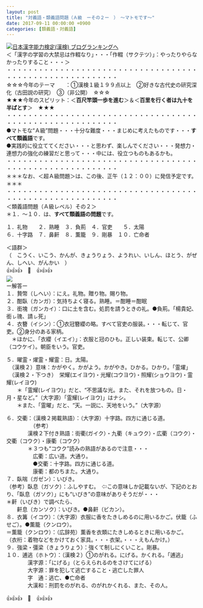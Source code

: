 ```yaml
---
layout: post
title: "対義語・類義語問題（Ａ級　ーその２ー　）　～マトモです～"
date: 2017-09-11 00:00:00 +0900
categories: [類義語・対義語]
---
```


[![](/syuusyuu9701/assets/images/対義語・類義語問題（ａ級-ーその２ー-）-～マトモです～-br_c_3028_1.gif)](http://blog.with2.net/link.php?1659096:3028 "日本漢字能力検定(漢検) ブログランキングへ")[日本漢字能力検定(漢検) ブログランキングへ](http://blog.with2.net/link.php?1659096:3028)  
＜「漢字の学習の大禁忌は作輟なり」・・・「作輟（サクテツ）」：やったりやらなかったりすること・・・＞  
・・・・・・・・・・・・・・・・・・・・・・・・・・・・・・・・・・・・・・・・・・・・・・・・・・・・・・・・・  
☆☆☆今年のテーマ　　：①漢検１級１９９点以上　②好きな古代史の研究深化（古田説の研究）　③（非公開）　☆☆☆　　  
★★★今年のスピリット：＜**百尺竿頭一歩を進む**＞＆＜**百里を行く者は九十を半ばとす**＞　★★★  
・・・・・・・・・・・・・・・・・・・・・・・・・・・・・・・・・・・・・・・・・・・・・・・・・・・・・・・・・  
●マトモな“Ａ級”問題・・・十分な難度・・・まじめに考えたものです・・・**すべて類義語**です。  
●実践的に役立ててください・・・と思わず、楽しんでください・・・発想力・連想力の強化の練習だと思って・・・中には、役立つものもあるかも。  
・・・・・・・・・・・・・・・・・・・・・・・・・・・・・・・・・・・・・・・・・・・・・・・・・・・・・・・・・  
＊＊＊なお、＜超Ａ級問題＞は、この後、正午（１２：００）に発信予定です。＊＊＊  
・・・・・・・・・・・・・・・・・・・・・・・・・・・・・・・・・・・・・・・・・・・・・・・・・・・・・・・・・  
＜類義語問題（Ａ級レベル）その２＞  
＊１．～１０．は、**すべて類義語の問題**です。  
  
１．礼物　　２．熟睡　３．負荊　４．官吏　　５．太陽　  
６．十字路　７．鼻鼾　８．薫籠　９．剛暴　１０．亡命者  
  
＜語群＞  
（　こうく、いこう、かんが、きょうりょう、ようれい、いしん、ほとう、がぜん、しへい、がんかい　）  
👍👍👍　🐔　👍👍👍  
![](/syuusyuu9701/assets/images/対義語・類義語問題（ａ級-ーその２ー-）-～マトモです～-0a0a2ef8cb407f0c880bed440a25da11.png)  
ー解答ー  
１．贄幣（しへい）：にえ。礼物。贈り物。賜り物。  
２．酣臥（カンガ）：気持ちよく寝る。熟睡。＝酣睡＝酣眠  
３．銜塊（ガンカイ）：口に土を含む。処罰を請うときの礼。●負荊。「楊貴妃、銜ㇾ瑰、請ㇾ死」  
４．衣簪（イシン）：①衣冠簪纓の略。すべて官吏の服装。・・・転じて、官吏。②身分のある家柄。  
　＊ほかに、「衣纓（イエイ）」：衣服と冠のひも。正しい装束。転じて、公卿（コウケイ）。朝臣をいう。官吏。  
  
５．曜霊・燿霊・耀霊：日。太陽。  
　（漢検２）意味：かがやく。かがよう。かがやき。ひかる。ひかり。「霊燿」  
　（漢検２・下つき）　栄耀(エイヨウ)・光耀(コウヨウ)・照耀(ショウヨウ)・霊耀(レイヨウ)  
　　＊「霊耀(レイヨウ)」だと、“不思議な光。また、それを放つもの。日・月・星など。”（大字源）「霊耀(レイヨウ)」はナシ。  
　　＊また、「霊曜」だと、“天。一説に、天地をいう。”（大字源）  
  
６．交衢：（漢検２掲載熟語）：（大字源）十字路。四方に通じる道。  
　　　　　（参考）  
　　　　漢検２下付き熟語：街衢(ガイク）・九衢（キュウク）・広衢（コウク）・交衢（コウク）・康衢（コウク）  
　　　　＊３つも“コウク”読みの熟語があるので注意・・・  
　　　　　広衢：広い道。大通り。  
　　　　　●交衢：十字路。四方に通じる道。  
　　　　　康衢：都のちまた。大通り。  
７．臥喘（ガゼン）：いびき。  
（参考）臥息（ガソク）：ふしやすむ。　⇦この意味しか記載ないが、下記のとおり、「臥息（ガソク）」にも“いびき”の意味がありそうだが・・・  
＊鼾（いびき）で調べたら、  
　　鼾息（カンソク）：いびき。●鼻鼾（ビカン）。  
８．衣篝（イコウ）：（大字源）衣服に香をたきしめるのに用いるかご。伏籠（ふせご）。●薫籠（クンロウ）。  
＝薫籠（クンロウ）：（広辞苑）薫香を衣類にたきしめるときに用いるかご。  
（衣桁：着物などをかけておく家具。・・・衣架。・・・えもんかけ。）  
９．強梁・彊梁（きょうりょう）：強くて制しにくいこと。剛暴。  
１０．逋逃（ホトウ）：（漢検２）①のがれる。にげる。かくれる。「逋逃」  
　　　　漢字源：「にげる」（とらえられるのをさけてにげる）  
　　　　大字源：罪を犯して逃亡すること・逃亡した罪人  
　　　　字　通：逃亡、●亡命者  
　　　　大漢和：刑罰をのがれる、のがれかくれる、また、その人。  
  
👍👍👍　🐔　👍👍👍